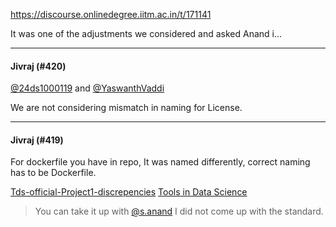 https://discourse.onlinedegree.iitm.ac.in/t/171141

It was one of the adjustments we considered and asked Anand i…
  </blockquote>
</aside>
<hr>

<h4>Jivraj (#420)</h4>
<p><a class="mention" href="/u/24ds1000119">@24ds1000119</a> and <a class="mention" href="/u/yaswanthvaddi">@YaswanthVaddi</a></p>
<p>We are not considering mismatch in naming for License.</p><hr>

<h4>Jivraj (#419)</h4>
<p>For dockerfile you have in repo, It was named differently, correct naming has to be Dockerfile.</p>
<aside class="quote quote-modified" data-post="354" data-topic="171141">
<div class="title">
<div class="quote-controls"></div>

<a href="https://discourse.onlinedegree.iitm.ac.in/t/tds-official-project1-discrepencies/171141/354">Tds-official-Project1-discrepencies</a> <a class="badge-category__wrapper" href="/c/courses/tds-kb/34"><span class="badge-category --has-parent" data-category-id="34" data-drop-close="true" data-parent-category-id="9" style="--category-badge-color: #0088CC; --category-badge-text-color: #FFFFFF; --parent-category-badge-color: #3AB54A;" title="This category is created to address subject-specific queries related to Tools in Data Science"><span class="badge-category__name">Tools in Data Science</span></span></a>
</div>
<blockquote>
    You can take it up with <a class="mention" href="/u/s.anand">@s.anand</a> 
I did not come up with the standard.